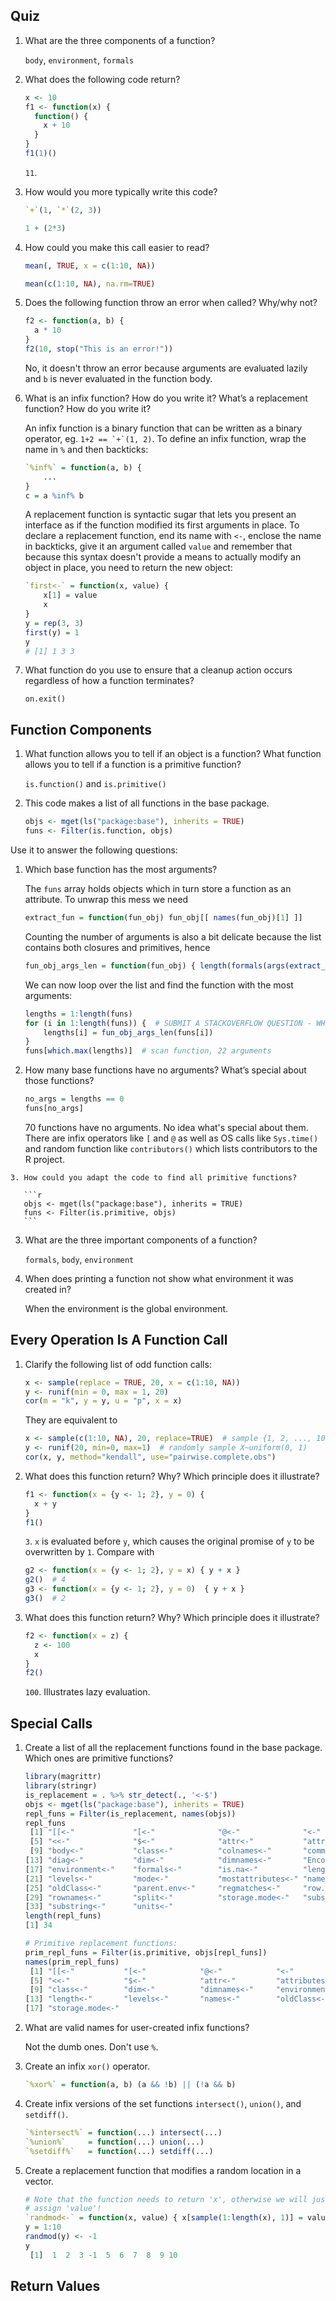 Quiz
----

1.  What are the three components of a function?

    `body`, `environment`, `formals`
    
2.  What does the following code return?
    ```r
    x <- 10
    f1 <- function(x) {
      function() {
        x + 10
      }
    }
    f1(1)()
    ```
    
    `11`.

3.  How would you more typically write this code?
    ```r
    `+`(1, `*`(2, 3))
    ```
    
    ```r
    1 + (2*3)
    ```

4.  How could you make this call easier to read?
    ```r
    mean(, TRUE, x = c(1:10, NA))
    ```
    
    ```r
    mean(c(1:10, NA), na.rm=TRUE)
    ```

5.  Does the following function throw an error when called? Why/why not?
    ```r
    f2 <- function(a, b) {
      a * 10
    }
    f2(10, stop("This is an error!"))
    ```
    
    No, it doesn't throw an error because arguments are evaluated lazily and `b` 
    is never evaluated in the function body.

6.  What is an infix function? How do you write it? What’s a replacement function? How do you write it?

    An infix function is a binary function that can be written as a binary operator, eg. ``1+2 == `+`(1, 2)``.
    To define an infix function, wrap the name in `%` and then backticks:
    ```r
    `%inf%` = function(a, b) {
        ...
    }
    c = a %inf% b
    ```
    
    A replacement function is syntactic sugar that lets you present an interface as
    if the function modified its first arguments in place. To declare a replacement function, end its name
    with `<-`, enclose the name in backticks, give it an argument called `value` and remember that
    because this syntax doesn't provide a means to actually modify an object in place, you need to return
    the new object:
    ```r
    `first<-` = function(x, value) {
        x[1] = value
        x
    }
    y = rep(3, 3)
    first(y) = 1
    y
    # [1] 1 3 3
    ```
    
7.  What function do you use to ensure that a cleanup action occurs regardless of how a function terminates?

    `on.exit()`


Function Components
-------------------

1.  What function allows you to tell if an object is a function?
    What function allows you to tell if a function is a primitive function?

    `is.function()` and `is.primitive()`

2.  This code makes a list of all functions in the base package.
    ```r
    objs <- mget(ls("package:base"), inherits = TRUE)
    funs <- Filter(is.function, objs)
    ```

   Use it to answer the following questions:

   1.  Which base function has the most arguments?

       The `funs` array holds objects which in turn store a function as an attribute. To unwrap this mess we need

        ```r
        extract_fun = function(fun_obj) fun_obj[[ names(fun_obj)[1] ]]
        ```

        Counting the number of arguments is also a bit delicate because the list contains both closures and primitives, hence

        ```r
        fun_obj_args_len = function(fun_obj) { length(formals(args(extract_fun(fun_obj)))) }
        ```

        We can now loop over the list and find the function with the most arguments:

        ```r
        lengths = 1:length(funs)
        for (i in 1:length(funs)) {  # SUBMIT A STACKOVERFLOW QUESTION - WHY DOESN'T SAPPLY WORK HERE?
            lengths[i] = fun_obj_args_len(funs[i])
        }
        funs[which.max(lengths)]  # scan function, 22 arguments
        ```

   2. How many base functions have no arguments?
      What’s special about those functions?

      ```r
      no_args = lengths == 0
      funs[no_args]
      ```

      70 functions have no arguments. No idea what's special about them. There are infix operators like `[` and `@` as well as OS calls like `Sys.time()` and random function like `contributors()` which lists contributors to the R project.

    3. How could you adapt the code to find all primitive functions?

       ```r
       objs <- mget(ls("package:base"), inherits = TRUE)
       funs <- Filter(is.primitive, objs)
       ```

3.  What are the three important components of a function?

    `formals`, `body`, `environment`

4.  When does printing a function not show what environment it was created in?

    When the environment is the global environment.


Every Operation Is A Function Call
----------------------------------

1.  Clarify the following list of odd function calls:
    ```r
    x <- sample(replace = TRUE, 20, x = c(1:10, NA))
    y <- runif(min = 0, max = 1, 20)
    cor(m = "k", y = y, u = "p", x = x)
    ```

    They are equivalent to
    ```r
    x <- sample(c(1:10, NA), 20, replace=TRUE)  # sample {1, 2, ..., 10, NA} 20 times w/ replacement
    y <- runif(20, min=0, max=1)  # randomly sample X~uniform(0, 1)
    cor(x, y, method="kendall", use="pairwise.complete.obs")
    ```

2.  What does this function return? Why? Which principle does it illustrate?
    ```r
    f1 <- function(x = {y <- 1; 2}, y = 0) {
      x + y
    }
    f1()
    ```

    `3`. `x` is evaluated before `y`, which causes the original promise of `y` to be overwritten by `1`. Compare with
    ```r
    g2 <- function(x = {y <- 1; 2}, y = x) { y + x }
    g2()  # 4
    g3 <- function(x = {y <- 1; 2}, y = 0)  { y + x }
    g3()  # 2
    ```

3.  What does this function return? Why? Which principle does it illustrate?
    ```r
    f2 <- function(x = z) {
      z <- 100
      x
    }
    f2()
    ```

    `100`. Illustrates lazy evaluation.

Special Calls
-------------

1.  Create a list of all the replacement functions found in the base package.
    Which ones are primitive functions?

    ```r
    library(magrittr)
    library(stringr)
    is_replacement = . %>% str_detect(., '<-$')
    objs <- mget(ls("package:base"), inherits = TRUE)
    repl_funs = Filter(is_replacement, names(objs))
    repl_funs
     [1] "[[<-"             "[<-"              "@<-"              "<-"
     [5] "<<-"              "$<-"              "attr<-"           "attributes<-"
     [9] "body<-"           "class<-"          "colnames<-"       "comment<-"
    [13] "diag<-"           "dim<-"            "dimnames<-"       "Encoding<-"
    [17] "environment<-"    "formals<-"        "is.na<-"          "length<-"
    [21] "levels<-"         "mode<-"           "mostattributes<-" "names<-"
    [25] "oldClass<-"       "parent.env<-"     "regmatches<-"     "row.names<-"
    [29] "rownames<-"       "split<-"          "storage.mode<-"   "substr<-"
    [33] "substring<-"      "units<-"
    length(repl_funs)
    [1] 34

    # Primitive replacement functions:
    prim_repl_funs = Filter(is.primitive, objs[repl_funs])
    names(prim_repl_funs)
     [1] "[[<-"           "[<-"            "@<-"            "<-"
     [5] "<<-"            "$<-"            "attr<-"         "attributes<-"
     [9] "class<-"        "dim<-"          "dimnames<-"     "environment<-"
    [13] "length<-"       "levels<-"       "names<-"        "oldClass<-"
    [17] "storage.mode<-"
    ```

2.  What are valid names for user-created infix functions?

    Not the dumb ones. Don't use `%`.

3.  Create an infix `xor()` operator.

    ```r
    `%xor%` = function(a, b) (a && !b) || (!a && b)
    ```

4.  Create infix versions of the set functions `intersect()`, `union()`,
    and `setdiff()`.

    ```r
    `%intersect%` = function(...) intersect(...)
    `%union%`     = function(...) union(...)
    `%setdiff%`   = function(...) setdiff(...)
    ```

5.  Create a replacement function that modifies a random location in a vector.

    ```r
    # Note that the function needs to return 'x', otherwise we will just
    # assign 'value'!
    `randmod<-` = function(x, value) { x[sample(1:length(x), 1)] = value; x }
    y = 1:10
    randmod(y) <- -1
    y
     [1]  1  2  3 -1  5  6  7  8  9 10
    ```


Return Values
-------------
